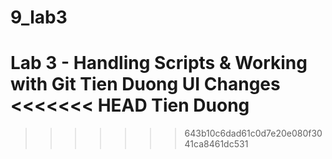 # 9_lab3
Lab 3 - Handling Scripts &amp; Working with Git
Tien Duong UI Changes
<<<<<<< HEAD
Tien Duong
=======
>>>>>>> 643b10c6dad61c0d7e20e080f3041ca8461dc531
